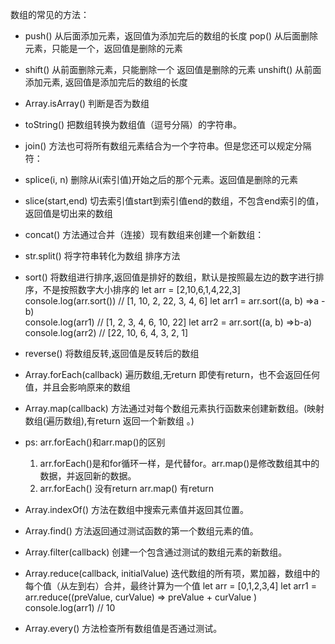 数组的常见的方法： 
- push() 从后面添加元素，返回值为添加完后的数组的长度  pop() 从后面删除元素，只能是一个，返回值是删除的元素
- shift() 从前面删除元素，只能删除一个 返回值是删除的元素  unshift()  从前面添加元素, 返回值是添加完后的数组的长度
- Array.isArray()   判断是否为数组  
- toString() 把数组转换为数组值（逗号分隔）的字符串。
- join() 方法也可将所有数组元素结合为一个字符串。但是您还可以规定分隔符：
- splice(i, n) 删除从i(索引值)开始之后的那个元素。返回值是删除的元素   
- slice(start,end) 切去索引值start到索引值end的数组，不包含end索引的值，返回值是切出来的数组
- concat() 方法通过合并（连接）现有数组来创建一个新数组：
- str.split() 将字符串转化为数组
排序方法
- sort() 将数组进行排序,返回值是排好的数组，默认是按照最左边的数字进行排序，不是按照数字大小排序的
        let arr = [2,10,6,1,4,22,3]
        console.log(arr.sort())   // [1, 10, 2, 22, 3, 4, 6]
        let arr1 = arr.sort((a, b) =>a - b)  
        console.log(arr1)   // [1, 2, 3, 4, 6, 10, 22]
        let arr2 = arr.sort((a, b) =>b-a)  
        console.log(arr2)  // [22, 10, 6, 4, 3, 2, 1]
- reverse()  将数组反转,返回值是反转后的数组

- Array.forEach(callback) 遍历数组,无return  即使有return，也不会返回任何值，并且会影响原来的数组
- Array.map(callback)  方法通过对每个数组元素执行函数来创建新数组。(映射数组(遍历数组),有return 返回一个新数组 。)
- ps: arr.forEach()和arr.map()的区别 
    1. arr.forEach()是和for循环一样，是代替for。arr.map()是修改数组其中的数据，并返回新的数据。
    2. arr.forEach() 没有return  arr.map() 有return

- Array.indexOf()   方法在数组中搜索元素值并返回其位置。
- Array.find() 方法返回通过测试函数的第一个数组元素的值。
- Array.filter(callback)  创建一个包含通过测试的数组元素的新数组。

- Array.reduce(callback, initialValue)  迭代数组的所有项，累加器，数组中的每个值（从左到右）合并，最终计算为一个值
    let arr = [0,1,2,3,4]
    let arr1 = arr.reduce((preValue, curValue) => 
        preValue + curValue
    )
    console.log(arr1)    // 10

- Array.every() 方法检查所有数组值是否通过测试。